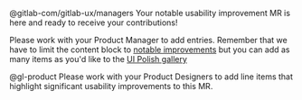 @gitlab-com/gitlab-ux/managers Your notable usability improvement MR is here and ready to receive your contributions!

Please work with your Product Manager to add entries. Remember that we have to limit the content block to [notable improvements](https://about.gitlab.com/handbook/marketing/blog/release-posts/#contributing-to-usability-improvements) but you can add as many items as you'd like to the [UI Polish gallery](https://nicolasdular.gitlab.io/gitlab-polish-gallery/)

@gl-product Please work with your Product Designers to add line items that highlight significant usability improvements to this MR.
